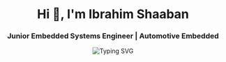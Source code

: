 <h1 align="center">Hi 👋, I'm Ibrahim Shaaban</h1>
<h3 align="center">Junior Embedded Systems Engineer | Automotive Embedded</h3>

<p align="center">
  <img src="https://readme-typing-svg.demolab.com?font=Fira+Code&weight=600&size=24&pause=1000&color=00F7FF&center=true&vCenter=true&width=600&lines=+Junior+Embedded+Systems+Engineer+And+IOT+Developer;Automotive+Engineer;Data+Analysis+Learner" alt="Typing SVG" />
</p>
